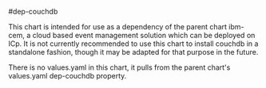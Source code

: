 #dep-couchdb

This chart is intended for use as a dependency of the parent chart ibm-cem, a cloud based event management solution which can be deployed on ICp. It is not currently recommended to use this chart to install couchdb in a standalone fashion, though it may be adapted for that purpose in the future.

There is no values.yaml in this chart, it pulls from the parent chart's values.yaml dep-couchdb property.